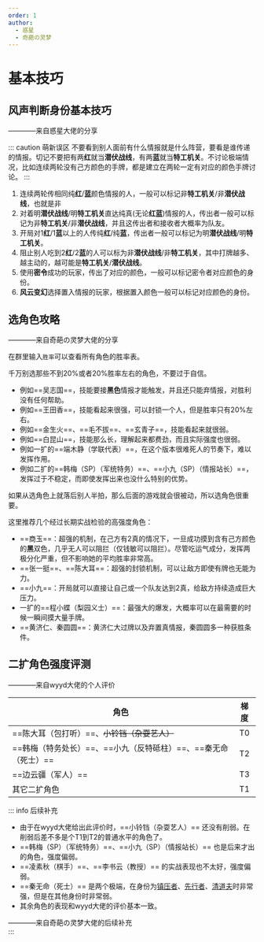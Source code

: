 ```yaml
---
order: 1
author:
  - 惑星
  - 奇葩の灵梦
---
```


# 基本技巧

## 风声判断身份基本技巧

<div class="author-comment">————来自惑星大佬的分享</div>

::: caution 萌新误区
不要看到别人面前有什么情报就是什么阵营，要看是谁传递的情报。切记不要把有两**红**就当**潜伏战线**，有两**蓝**就当**特工机关**。不讨论极端情况，比如连续两轮没有己方颜色的手牌，都是建立在两轮一定有对应的颜色手牌讨论。
:::

1. 连续两轮传相同纯**红**/**蓝**颜色情报的人，一般可以标记非**特工机关**/非**潜伏战线**，也就是非
2. 对着明**潜伏战线**/明**特工机关**直达纯真(无论**红**&zwnj;**蓝**)情报的人，传出者一般可以标记为非**特工机关**/非**潜伏战线**，并且这传出者和接收者大概率为队友。
3. 开局对1**红**/1**蓝**以上的人传纯**红**/纯**蓝**，传出者一般可以标记为明**潜伏战线**/明**特工机关**。
4. 阻止别人吃到2**红**/2**蓝**的人可以标为非**潜伏战线**/非**特工机关**，其中打牌越多、越主动的，越可能是**特工机关**/**潜伏战线**。
5. 使用**密令**成功的玩家，传出了对应的颜色，一般可以标记密令者对应颜色的身份。
6. **风云变幻**选择置入情报的玩家，根据置入颜色一般可以标记对应颜色的身份。

## 选角色攻略

<div class="author-comment">————来自奇葩の灵梦大佬的分享</div>

在群里输入`胜率`可以查看所有角色的胜率表。

千万别选那些不到20%或者20%胜率左右的角色，不要过于自信。

- 例如==吴志国==，技能要接**黑色**情报才能触发，并且还只能弃情报，对胜利没有任何帮助。
- 例如==王田香==，技能看起来很强，可以封锁一个人，但是胜率只有20%左右。
- 例如==金生火==、==毛不拔==、==玄青子==，技能看起来就很弱。
- 例如==白昆山==，技能那么长，理解起来都费劲，而且实际强度也很弱。
- 例如一扩的==端木静（学联代表）==，在这个版本很难死人的节奏下，难以发挥作用。
- 例如二扩的==韩梅（SP）（军统特务）==、==小九（SP）（情报站长）==，发挥过于不稳定，而即使发挥出来也没什么特别的优势。

如果从选角色上就落后别人半拍，那么后面的游戏就会很被动，所以选角色很重要。

这里推荐几个经过长期实战检验的高强度角色：
- ==商玉==：超强的机制，在己方有2真的情况下，一旦成功摸到含有己方颜色的**黑**双色，几乎无人可以阻拦（仅钱敏可以阻拦）。尽管吃运气成分，发挥两极分化严重，但不影响她的平均胜率非常高。
- ==张一挺==、==陈大耳==：超强的封锁机制，可以让敌方即使有牌也无能为力。
- ==小九==：开局就可以直接让自己或一个队友达到2真，给敌方持续造成巨大压力。
- 一扩的==程小蝶（梨园义士）==：最强大的爆发，大概率可以在最需要的时候一瞬间摸大量手牌。
- ==黄济仁、秦圆圆==：黄济仁大过牌以及弃置真情报，秦圆圆多一种获胜条件。

## 二扩角色强度评测

<div class="author-comment">————来自wyyd大佬的个人评价</div>

| 角色                                    | 梯度 |
|---------------------------------------|:--:|
| ==陈大耳（包打听）==、~~小铃铛（杂耍艺人）~~            | T0 |
| ==韩梅（特务处长）==、==小九（反特砥柱）==、==秦无命（死士）== | T2 |
| ==边云疆（军人）==                           | T3 |
| 其它二扩角色                                | T1 |

::: info 后续补充
- 由于在wyyd大佬给出此评价时，==小铃铛（杂耍艺人）== 还没有削弱。在削弱后差不多是个T1到T2的普通水平的角色了。
- ==韩梅（SP）（军统特务）==、==小九（SP）（情报站长）== 也是后来才出的角色，强度偏弱。
- ==凌素秋（棋手）==、==李书云（教授）== 的实战表现也不太好，强度偏弱。
- ==秦无命（死士）== 是两个极端，在身份为[镇压者](../welcome/welcome.html#关于身份)、[先行者](../welcome/welcome.html#关于身份)、[清道夫](../welcome/welcome.html#关于身份)时非常强，但是在其他身份时非常弱。
- 其余角色的表现和wyyd大佬的评价基本一致。
<div class="author-comment">————来自奇葩の灵梦大佬的后续补充</div>
:::